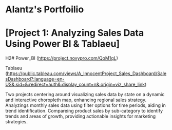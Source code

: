 # Alantz's Portfoilio

# [Project 1: Analyzing Sales Data Using Power BI & Tablaeu]
H2# Power_BI
 (https://project.novypro.com/QoM1qL)

 Tablaeu
 (https://public.tableau.com/views/A_InnocentProject_Sales_Dashboard/SalesDashboard?:language=en-US&:sid=&:redirect=auth&:display_count=n&:origin=viz_share_link)

Two projects centering around visualizing sales data by state on a dynamic and interactive choropleth map, enhancing regional sales strategy.
Analyzings monthly sales data using filter options for time periods, aiding in trend identification.
Compareing product sales by sub-category to identify trends and areas of growth, providing actionable insights for marketing strategies.


